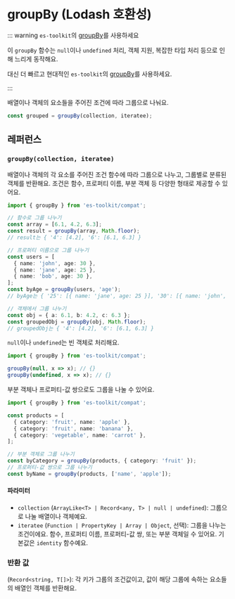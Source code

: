 # groupBy (Lodash 호환성)

::: warning `es-toolkit`의 [groupBy](../../array/groupBy.md)를 사용하세요

이 `groupBy` 함수는 `null`이나 `undefined` 처리, 객체 지원, 복잡한 타입 처리 등으로 인해 느리게 동작해요.

대신 더 빠르고 현대적인 `es-toolkit`의 [groupBy](../../array/groupBy.md)를 사용하세요.

:::

배열이나 객체의 요소들을 주어진 조건에 따라 그룹으로 나눠요.

```typescript
const grouped = groupBy(collection, iteratee);
```

## 레퍼런스

### `groupBy(collection, iteratee)`

배열이나 객체의 각 요소를 주어진 조건 함수에 따라 그룹으로 나누고, 그룹별로 분류된 객체를 반환해요. 조건은 함수, 프로퍼티 이름, 부분 객체 등 다양한 형태로 제공할 수 있어요.

```typescript
import { groupBy } from 'es-toolkit/compat';

// 함수로 그룹 나누기
const array = [6.1, 4.2, 6.3];
const result = groupBy(array, Math.floor);
// result는 { '4': [4.2], '6': [6.1, 6.3] }

// 프로퍼티 이름으로 그룹 나누기
const users = [
  { name: 'john', age: 30 },
  { name: 'jane', age: 25 },
  { name: 'bob', age: 30 },
];
const byAge = groupBy(users, 'age');
// byAge는 { '25': [{ name: 'jane', age: 25 }], '30': [{ name: 'john', age: 30 }, { name: 'bob', age: 30 }] }

// 객체에서 그룹 나누기
const obj = { a: 6.1, b: 4.2, c: 6.3 };
const groupedObj = groupBy(obj, Math.floor);
// groupedObj는 { '4': [4.2], '6': [6.1, 6.3] }
```

`null`이나 `undefined`는 빈 객체로 처리해요.

```typescript
import { groupBy } from 'es-toolkit/compat';

groupBy(null, x => x); // {}
groupBy(undefined, x => x); // {}
```

부분 객체나 프로퍼티-값 쌍으로도 그룹을 나눌 수 있어요.

```typescript
import { groupBy } from 'es-toolkit/compat';

const products = [
  { category: 'fruit', name: 'apple' },
  { category: 'fruit', name: 'banana' },
  { category: 'vegetable', name: 'carrot' },
];

// 부분 객체로 그룹 나누기
const byCategory = groupBy(products, { category: 'fruit' });
// 프로퍼티-값 쌍으로 그룹 나누기
const byName = groupBy(products, ['name', 'apple']);
```

#### 파라미터

- `collection` (`ArrayLike<T> | Record<any, T> | null | undefined`): 그룹으로 나눌 배열이나 객체예요.
- `iteratee` (`Function | PropertyKey | Array | Object`, 선택): 그룹을 나누는 조건이에요. 함수, 프로퍼티 이름, 프로퍼티-값 쌍, 또는 부분 객체일 수 있어요. 기본값은 `identity` 함수예요.

### 반환 값

(`Record<string, T[]>`): 각 키가 그룹의 조건값이고, 값이 해당 그룹에 속하는 요소들의 배열인 객체를 반환해요.
